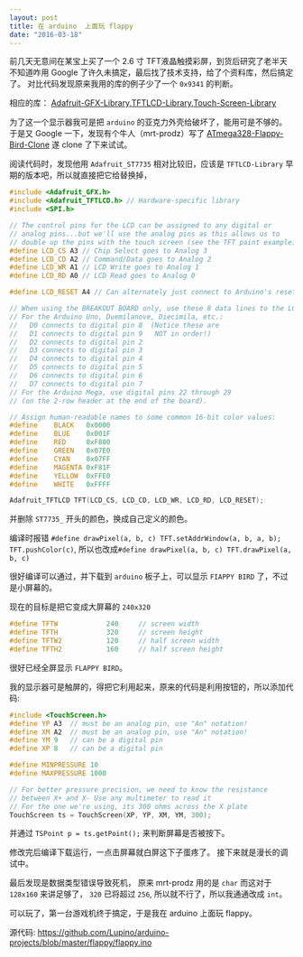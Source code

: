 ```yaml
---
layout: post
title: 在 arduino  上面玩 flappy
date: "2016-03-18"
---
```


前几天无意间在某宝上买了一个 2.6 寸 TFT液晶触摸彩屏，到货后研究了老半天不知道咋用
Google 了许久未搞定，最后找了技术支持，给了个资料库，然后搞定了。
对比代码发现原来我用的库的例子少了一个 `0x9341` 的判断。

相应的库： [Adafruit-GFX-Library](https://github.com/adafruit/Adafruit-GFX-Library),[TFTLCD-Library](https://github.com/adafruit/TFTLCD-Library),[Touch-Screen-Library](https://github.com/adafruit/Touch-Screen-Library)

为了这一个显示器我可是把 `arduino` 的亚克力外壳给破坏了，能用可是不够的。
于是又 Google 一下，发现有个牛人（mrt-prodz）写了
 [ATmega328-Flappy-Bird-Clone](https://github.com/mrt-prodz/ATmega328-Flappy-Bird-Clone)
遂 clone 了下来试试。

阅读代码时，发现他用 `Adafruit_ST7735` 相对比较旧，应该是 `TFTLCD-Library` 早期的版本吧，所以就直接把它给替换掉，

```cpp
#include <Adafruit_GFX.h>
#include <Adafruit_TFTLCD.h> // Hardware-specific library
#include <SPI.h>

// The control pins for the LCD can be assigned to any digital or
// analog pins...but we'll use the analog pins as this allows us to
// double up the pins with the touch screen (see the TFT paint example).
#define LCD_CS A3 // Chip Select goes to Analog 3
#define LCD_CD A2 // Command/Data goes to Analog 2
#define LCD_WR A1 // LCD Write goes to Analog 1
#define LCD_RD A0 // LCD Read goes to Analog 0

#define LCD_RESET A4 // Can alternately just connect to Arduino's reset pin

// When using the BREAKOUT BOARD only, use these 8 data lines to the LCD:
// For the Arduino Uno, Duemilanove, Diecimila, etc.:
//   D0 connects to digital pin 8  (Notice these are
//   D1 connects to digital pin 9   NOT in order!)
//   D2 connects to digital pin 2
//   D3 connects to digital pin 3
//   D4 connects to digital pin 4
//   D5 connects to digital pin 5
//   D6 connects to digital pin 6
//   D7 connects to digital pin 7
// For the Arduino Mega, use digital pins 22 through 29
// (on the 2-row header at the end of the board).

// Assign human-readable names to some common 16-bit color values:
#define    BLACK   0x0000
#define    BLUE    0x001F
#define    RED     0xF800
#define    GREEN   0x07E0
#define    CYAN    0x07FF
#define    MAGENTA 0xF81F
#define    YELLOW  0xFFE0
#define    WHITE   0xFFFF

Adafruit_TFTLCD TFT(LCD_CS, LCD_CD, LCD_WR, LCD_RD, LCD_RESET);
```

 并删除 `ST7735_` 开头的颜色，换成自己定义的颜色。

 编译时报错 `#define drawPixel(a, b, c) TFT.setAddrWindow(a, b, a, b); TFT.pushColor(c)`, 所以也改成`#define drawPixel(a, b, c) TFT.drawPixel(a, b, c)`

很好编译可以通过，并下载到 `arduino` 板子上，可以显示 `FIAPPY BIRD` 了，不过是小屏幕的。

现在的目标是把它变成大屏幕的 `240x320`

```cpp
#define TFTW            240     // screen width
#define TFTH            320     // screen height
#define TFTW2           120     // half screen width
#define TFTH2           160     // half screen height
```

很好已经全屏显示 `FLAPPY BIRD`。

我的显示器可是触屏的，得把它利用起来，原来的代码是利用按钮的，所以添加代码:

```cpp
#include <TouchScreen.h>
#define YP A3  // must be an analog pin, use "An" notation!
#define XM A2  // must be an analog pin, use "An" notation!
#define YM 9   // can be a digital pin
#define XP 8   // can be a digital pin

#define MINPRESSURE 10
#define MAXPRESSURE 1000

// For better pressure precision, we need to know the resistance
// between X+ and X- Use any multimeter to read it
// For the one we're using, its 300 ohms across the X plate
TouchScreen ts = TouchScreen(XP, YP, XM, YM, 300);
```

并通过 `TSPoint p = ts.getPoint();`  来判断屏幕是否被按下。

修改完后编译下载运行，一点击屏幕就白屏这下子蛋疼了。
接下来就是漫长的调试中。

最后发现是数据类型错误导致死机，
原来 mrt-prodz 用的是 `char` 而这对于 `128x160` 来讲足够了，
`320` 已将超过 `256`, 所以就不行了，所以我通通改成 `int`。

可以玩了，第一台游戏机终于搞定，于是我在 arduino 上面玩 flappy。

源代码: <https://github.com/Lupino/arduino-projects/blob/master/flappy/flappy.ino>
